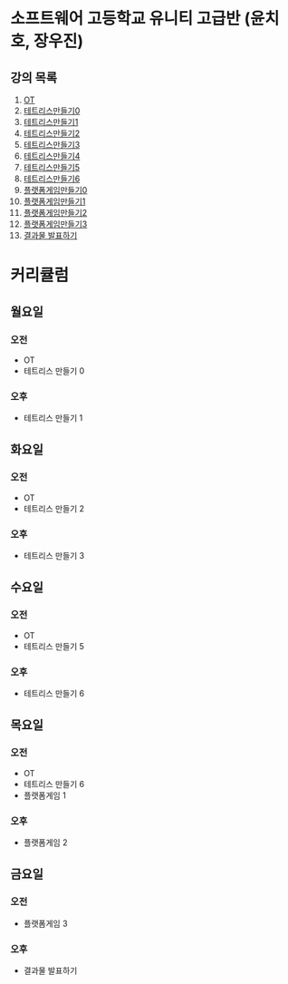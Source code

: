 # 소프트웨어 고등학교 유니티 고급반 (윤치호, 장우진)

  ## 강의 목록
  1. [OT](ot.md)
  2. [테트리스만들기0](te0.md)
  3. [테트리스만들기1](te1.md)
  4. [테트리스만들기2](te2.md)
  5. [테트리스만들기3](te3.md)
  6. [테트리스만들기4](te4.md)
  7. [테트리스만들기5](te5.md)
  8. [테트리스만들기6](te6.md)
  9. [플랫폼게임만들기0](le0.md)
  10. [플랫폼게임만들기1](le1.md)
  11. [플랫폼게임만들기2](le2.md)
  12. [플랫폼게임만들기3](le3.md)
  13. [결과물 발표하기](le4.md)
  
  
  
# 커리큘럼
  
  ## 월요일
  ### 오전
  - OT
  - 테트리스 만들기 0
  ### 오후
  - 테트리스 만들기 1

 ## 화요일
  ### 오전
  - OT
  - 테트리스 만들기 2
  ### 오후
  - 테트리스 만들기 3

 ## 수요일
  ### 오전
  - OT
  - 테트리스 만들기 5
  ### 오후
  - 테트리스 만들기 6
  
 ## 목요일
  ### 오전
  - OT
  - 테트리스 만들기 6
  - 플랫폼게임 1
  ### 오후
  - 플랫폼게임 2
  
 ## 금요일
  ### 오전
  - 플랫폼게임 3
  ### 오후
  - 결과물 발표하기



